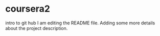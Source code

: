 # coursera2
intro to git hub
I am editing the README file. Adding some more details about the project description.
